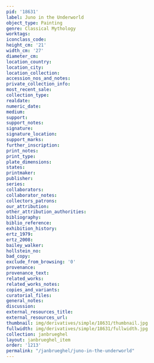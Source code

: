 ```yaml
---
pid: '18631'
label: Juno in the Underworld
object_type: Painting
genre: Classical Mythology
worktags:
iconclass_code:
height_cm: '21'
width_cm: '27'
diameter_cm:
location_country:
location_city:
location_collection:
accession_nos_and_notes:
private_collection_info:
most_recent_sale:
collection_type:
realdate:
numeric_date:
medium:
support:
support_notes:
signature:
signature_location:
support_marks:
further_inscription:
print_notes:
print_type:
plate_dimensions:
states:
printmaker:
publisher:
series:
collaborators:
collaborator_notes:
collectors_patrons:
our_attribution:
other_attribution_authorities:
bibliography:
biblio_reference:
exhibition_history:
ertz_1979:
ertz_2008:
bailey_walker:
hollstein_no:
bad_copy:
exclude_from_browsing: '0'
provenance:
provenance_text:
related_works:
related_works_notes:
copies_and_variants:
curatorial_files:
general_notes:
discussion:
external_resources_title:
external_resources_url:
thumbnail: img/derivatives/simple/18631/thumbnail.jpg
fullwidth: img/derivatives/simple/18631/fullwidth.jpg
collection: janbrueghel
layout: janbrueghel_item
order: '1213'
permalink: "/janbrueghel/juno-in-the-underworld"
---
```

